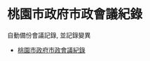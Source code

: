 # 桃園市政府市政會議紀錄

自動備份會議記錄, 並記錄變異
- [桃園市政府市政會議紀錄](http://www.tycg.gov.tw/ch/home.jsp?id=10233&parentpath=0,4)

